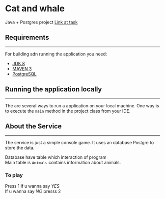 # Cat and whale


Java  + Postgres project
[Link at task](Task.md)

## Requirements

---
For building adn running the application you need:
* [JDK 8](https://www.oracle.com/java/technologies/downloads/#java8)
* [MAVEN 3](https://maven.apache.org/)
* [PostgreSQL](https://www.postgresql.org/)

## Running the application locally

---

The are several ways to run a application on your local machine. One way is to execute the `main` method in the project class from your IDE.



## About the Service

---

The service is just a simple console game. It uses an database Postgre to store the data.

Database have  table which  interaction of program<br>
Main table is `Animals` contains information about animals.


### To play

Press 1 if u wanna say _YES_<br>
If u wanna say _NO_ presss 2
